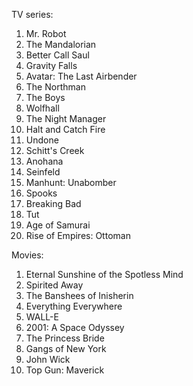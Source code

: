 TV series:

1. Mr. Robot
3. The Mandalorian
4. Better Call Saul
5. Gravity Falls
6. Avatar: The Last Airbender
7. The Northman
8. The Boys
9. Wolfhall
10. The Night Manager
11. Halt and Catch Fire
12. Undone
13. Schitt's Creek
14. Anohana
15. Seinfeld
16.  Manhunt: Unabomber
17.  Spooks
18. Breaking Bad
19.  Tut
20.  Age of Samurai
21.  Rise of Empires: Ottoman

Movies:

1. Eternal Sunshine of the Spotless Mind
2. Spirited Away
3. The Banshees of Inisherin
4. Everything Everywhere
5. WALL-E
6. 2001: A Space Odyssey
7. The Princess Bride
8. Gangs of New York
9. John Wick
10. Top Gun: Maverick
